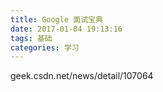 ```yaml
---
title: Google 面试宝典
date: 2017-01-04 19:13:16
tags: 基础
categories: 学习
---
```


geek.csdn.net/news/detail/107064
